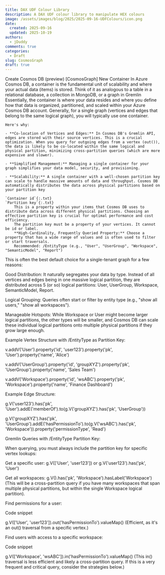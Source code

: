 ```yaml
---
title: DAX UDF Colour Library
description: A DAX UDF colour library to manipulate HEX colours
image: /assets/images/blog/2025/2025-09-16-UDFColours/icon.png
date:
  created: 2025-09-16
  updated: 2025-10-19
authors:
  - jDuddy
comments: true
categories:
  - Draft
slug: CosmosGraph
draft: true
---
```


Create Cosmos DB (preview) [CosmosGraph]
New Container
    In Azure Cosmos DB, a container is the fundamental unit of scalability and where your actual data (items) is stored. Think of it as analogous to a table in a relational database, a collection in MongoDB, or a graph in Gremlin
    Essentially, the container is where your data resides and where you define how that data is organized, partitioned, and scaled within your Azure Cosmos DB account.
    Generally, for a single graph (vertices and edges that belong to the same logical graph), you will typically use one container.

    Here's why:

    - **Co-location of Vertices and Edges:** In Cosmos DB's Gremlin API, edges are stored with their source vertices. This is a crucial optimization. When you query for outgoing edges from a vertex (out()), the data is likely to be co-located within the same logical and physical partition, minimizing cross-partition queries (which are more expensive and slower).

    - **Simplified Management:** Managing a single container for your graph simplifies your data model, security, and provisioning.

    - **Scalability:** A single container with a well-chosen partition key can scale to handle massive amounts of data and throughput. Cosmos DB automatically distributes the data across physical partitions based on your partition key

    `Container id`{:.txt}
    `Partition key`{:.txt}
        This is a property within your items that Cosmos DB uses to distribute data across different physical partitions. Choosing an effective partition key is crucial for optimal performance and cost efficiency.
        The partition key must be a property of your vertices. It cannot be id or label.
        **High-Cardinality, Frequently Queried Property:** Choose a property that has a wide range of values and is often used to filter or start traversals. 
        Recommended: /EntityType (e.g., "User", "UserGroup", "Workspace", "SemanticModel", "Report")
This is often the best default choice for a single-tenant graph for a few reasons:

Good Distribution: It naturally segregates your data by type. Instead of all vertices and edges being in one massive logical partition, they are distributed across 5 (or so) logical partitions: User, UserGroup, Workspace, SemanticModel, Report.

Logical Grouping: Queries often start or filter by entity type (e.g., "show all users," "show all workspaces").

Manageable Hotspots: While Workspace or User might become larger logical partitions, the other types will be smaller, and Cosmos DB can scale these individual logical partitions onto multiple physical partitions if they grow large enough.

Example Vertex Structure with /EntityType as Partition Key:

v.addV('User').property('id', 'user123').property('pk', 'User').property('name', 'Alice')

v.addV('UserGroup').property('id', 'groupXYZ').property('pk', 'UserGroup').property('name', 'Sales Team')

v.addV('Workspace').property('id', 'wsABC').property('pk', 'Workspace').property('name', 'Finance Dashboard')

Example Edge Structure:

g.V('user123').has('pk', 'User').addE('memberOf').to(g.V('groupXYZ').has('pk', 'UserGroup'))

g.V('groupXYZ').has('pk', 'UserGroup').addE('hasPermissionTo').to(g.V('wsABC').has('pk', 'Workspace')).property('permissionType', 'Read')

Gremlin Queries with /EntityType Partition Key:

When querying, you must always include the partition key for specific vertex lookups:

Get a specific user: g.V(['User', 'user123']) or g.V('user123').has('pk', 'User')

Get all workspaces: g.V().has('pk', 'Workspace').hasLabel('Workspace') (This will be a cross-partition query if you have many workspaces that span multiple physical partitions, but within the single Workspace logical partition).

Find permissions for a user:

Code snippet

g.V(['User', 'user123']).out('hasPermissionTo').valueMap()
(Efficient, as it's an out() traversal from a specific vertex.)

Find users with access to a specific workspace:

Code snippet

g.V(['Workspace', 'wsABC']).in('hasPermissionTo').valueMap()
(This in() traversal is less efficient and likely a cross-partition query. If this is a very frequent and critical query, consider the strategies below.)
